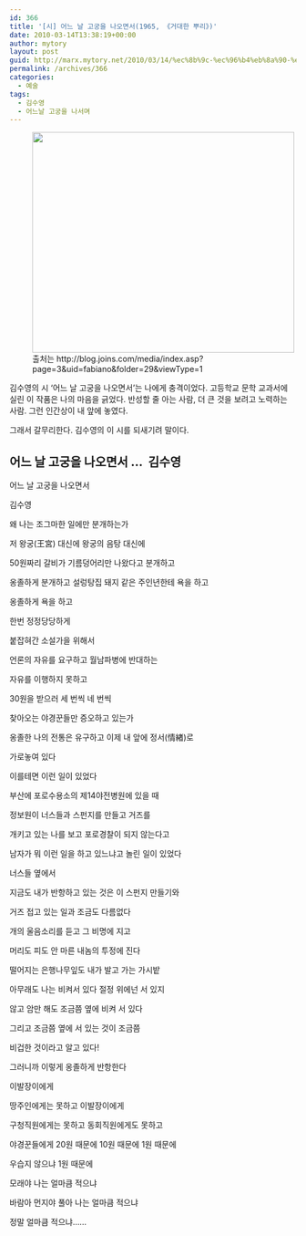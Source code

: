 ```yaml
---
id: 366
title: '[시] 어느 날 고궁을 나오면서(1965, 《거대한 뿌리》)'
date: 2010-03-14T13:38:19+00:00
author: mytory
layout: post
guid: http://marx.mytory.net/2010/03/14/%ec%8b%9c-%ec%96%b4%eb%8a%90-%eb%82%a0-%ea%b3%a0%ea%b6%81%ec%9d%84-%eb%82%98%ec%98%a4%eb%a9%b4%ec%84%9c1965-%e3%80%8a%ea%b1%b0%eb%8c%80%ed%95%9c-%eb%bf%8c%eb%a6%ac%e3%80%8b/
permalink: /archives/366
categories:
  - 예술
tags:
  - 김수영
  - 어느날 고궁을 나서며
---
```

</p> <figure style="width: 460px" class="wp-caption aligncenter"><img src="http://marx.mytory.net/wp-content/uploads/1/cfile7.uf.147A5F164B9CE370065C59.jpg" width="460" height="387" alt="" filename="cfile7.uf.147A5F164B9CE370065C59.jpg" filemime="" /><figcaption class="wp-caption-text">출처는 http://blog.joins.com/media/index.asp?page=3&uid=fabiano&folder=29&viewType=1</figcaption></figure> 

김수영의 시 &#8216;어느 날 고궁을 나오면서&#8217;는 나에게 충격이었다. 고등학교 문학 교과서에 실린 이 작품은 나의 마음을 긁었다. 반성할 줄 아는 사람, 더 큰 것을 보려고 노력하는 사람. 그런 인간상이 내 앞에 놓였다.

그래서 갈무리한다. 김수영의 이 시를 되새기려 말이다.

## 어느 날 고궁을 나오면서 &#8230; &nbsp;김수영

어느 날 고궁을 나오면서

김수영

왜 나는 조그마한 일에만 분개하는가
  
저 왕궁(王宮) 대신에 왕궁의 음탕 대신에
  
50원짜리 갈비가 기름덩어리만 나왔다고 분개하고
  
옹졸하게 분개하고 설렁탕집 돼지 같은 주인년한테 욕을 하고
  
옹졸하게 욕을 하고

한번 정정당당하게
  
붙잡혀간 소설가을 위해서
  
언론의 자유를 요구하고 월남파병에 반대하는
  
자유를 이행하지 못하고
  
30원을 받으러 세 번씩 네 번씩
  
찾아오는 야경꾼들만 증오하고 있는가

옹졸한 나의 전통은 유구하고 이제 내 앞에 정서(情緖)로 
  
가로놓여 있다
  
이를테면 이런 일이 있었다
  
부산에 포로수용소의 제14야전병원에 있을 때
  
정보원이 너스들과 스펀지를 만들고 거즈를
  
개키고 있는 나를 보고 포로경찰이 되지 않는다고
  
남자가 뭐 이런 일을 하고 있느냐고 놀린 일이 있었다
  
너스들 옆에서

지금도 내가 반항하고 있는 것은 이 스펀지 만들기와
  
거즈 접고 있는 일과 조금도 다름없다
  
개의 울음소리를 듣고 그 비명에 지고
  
머리도 피도 안 마른 내놈의 투정에 진다
  
떨어지는 은행나무잎도 내가 발고 가는 가시밭

아무래도 나는 비켜서 있다 절정 위에넌 서 있지
  
않고 암만 해도 조금쯤 옆에 비켜 서 있다
  
그리고 조금쯤 옆에 서 있는 것이 조금쯤
  
비겁한 것이라고 알고 있다!

그러니까 이렇게 옹졸하게 반항한다
  
이발장이에게
  
땅주인에게는 못하고 이발장이에게
  
구청직원에게는 못하고 동회직원에게도 못하고
  
야경꾼들에게 20원 때문에 10원 때문에 1원 때문에
  
우습지 않으냐 1원 때문에

모래야 나는 얼마큼 적으냐
  
바람아 먼지야 풀아 나는 얼마큼 적으냐
  
정말 얼마큼 적으냐&#8230;&#8230;